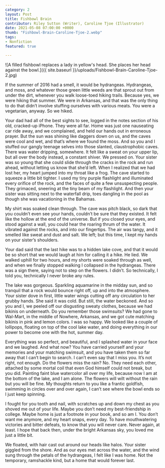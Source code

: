 ```yaml
---
category: 2
layout: Post
title: Fishbowl Brain
contributor: Riley Sutton (Writer), Caroline Tjoe (Illustrator)
date: 2021-05-08 07:00:00 +0000
thumb: "Fishbowl-Brain-Caroline-Tjoe-2.webp" 
tags: 
- Nonfiction
featured: true

---
```

![A filled fishbowl replaces a lady in yellow's head. She places her head against the bowl.]({{ site.baseurl }}/uploads/Fishbowl-Brain-Caroline-Tjoe-2.jpg)

If the summer of 2016 had a smell, it would be hydrangeas. Hydrangeas, and moss, and whatever those green little weeds are that sprout out from under the dirt, whenever you walk loose-toed hiking trails. Because yes, we were hiking that summer. We were in Arkansas, and that was the only thing to do that didn’t involve stuffing ourselves with various meats. You were a vegetarian, anyway. So we hiked. 

Your dad had all of the best sights to see, logged in the notes section of his old, cracked-up iPhone. They were all far. Home was just one nauseating car ride away, and we complained, and held our hands out in erroneous prayer. But the sun was shining like daggers down on us, and the caves were cool and wet, and that’s where we found the moss. And so you and I stuffed our gangly teenage selves into those slanted, claustrophobic caves. There was water dripping, somewhere. It felt like a sweat on your upper lip, but all over the body instead, a constant shiver. We pressed on. Your sister was so young that she could slide through the cracks in the rock and run ahead, without letting us know that she’d left. When I realized that we had lost her, my heart jumped into my throat like a frog. The cave started to squeeze a little bit tighter. I used my tiny purple flashlight and illuminated every orifice of the rock, and the faces of quite a few unsuspecting people. They grimaced, sneering at the tiny beam of my flashlight. And then your sister was sitting next to the waterfall drip, toes dangling in the pool as though she was vacationing in the Bahamas. 

My shirt was soaked clean through. The cave was pitch black, so dark that you couldn’t even see your hands, couldn’t be sure that they existed. It felt like the hollow at the end of the universe. But if you closed your eyes, and stood against a wall, you could hear the roaring thrum of the water. It vibrated against the rocks, and into our fingertips.  The air was tangy, and it smelled like sweat and dust and salt. We left; but this time, I kept my hands on your sister’s shoulders. 

Your dad said that the last hike was to a hidden lake cove, and that it would be so short that we would laugh at him for calling it a hike. He lied. We walked uphill for two hours, and my shorts were soaked through as well, and when we finally stopped walking I collapsed in the hydrangeas. There was a sign there, saying not to step on the flowers. I didn’t. So technically, I told you, technically I never broke any rules. 

The lake was gorgeous. Sparkling aquamarine in the midday sun, and so tranquil that a rock would bounce right off, up and into the atmosphere. Your sister dove in first, little water wings cutting off any circulation to her grubby hands. She said it was cold. But still, the water beckoned. And so you and I, we peeled off our disgusting sweaty clothes, because we had bikinis on underneath. Do you remember those swimsuits? We had gone to Wal-Mart, in the middle of Nowhere, Arkansas, and we got cute matching bikinis in pink and lemon colors. I was so happy. We looked like a couple of lollipops, floating on top of the cool lake water, and doing everything in our power to become one with the hot, summer day. 

Everything was so perfect, and beautiful, and I splashed water in your face and we laughed. And what now? You have carried yourself and your memories and your matching swimsuit, and you have taken them so far away that I can’t begin to search. I can’t even say that I miss you. It’s not right, not enough. Do the flowers miss the rain? No. They need each other, attached by some mortal coil that even God himself could not break, but you did. Painting faint blue watercolor all over my life, because now I am at the bottom of the lake, and I am alone. The flowers will wilt without the rain but you will be fine. My thoughts return to you like a frantic goldfish, swimming in circles over and over again, I can’t see where the bowl ends so I just keep spinning. 

I fought for you tooth and nail, with scratches up and down my chest as you shoved me out of your life. Maybe you don’t need my best-friendship in college. Maybe home is just a footnote in your book, and so am I. You don’t want me anymore, and my heart snaps, every day. To have mouthwatering victories and bitter defeats, to know that you will never care. Never again, at least. I hope that back then, under the bright Arkansas sky, you loved me just a little bit. 

We floated, with hair cast out around our heads like halos. Your sister giggled from the shore. And as our eyes met across the water, and the wind sung through the petals of the hydrangeas, I felt like I was home. Not the temporary, ramshackle kind, but a home that would forever last. 

